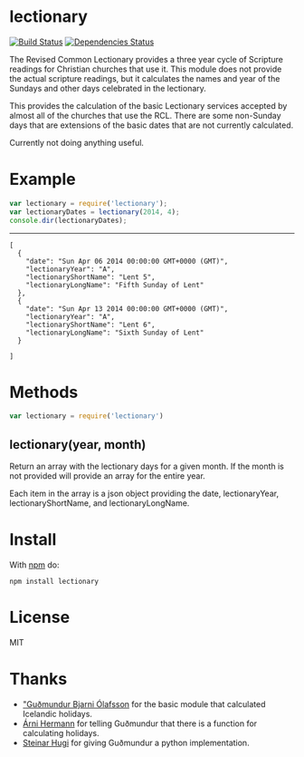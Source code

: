 # lectionary

[![Build Status](https://travis-ci.org/revdave33/lectionary.png)](https://travis-ci.org/revdave33/lectionary)
[![Dependencies Status](https://david-dm.org/revdave33/lectionary.png)](https://david-dm.org/revdave33/lectionary)

The Revised Common Lectionary provides a three year cycle of Scripture
readings for Christian churches that use it. This module does not provide the
actual scripture readings, but it calculates the names and year of the Sundays
and other days celebrated in the lectionary.

This provides the calculation of the basic Lectionary services accepted by
almost all of the churches that use the RCL. There are some non-Sunday days
that are extensions of the basic dates that are not currently calculated.

Currently not doing anything useful.

# Example

``` js
var lectionary = require('lectionary');
var lectionaryDates = lectionary(2014, 4);
console.dir(lectionaryDates);
```

***

```
[ 
  {
    "date": "Sun Apr 06 2014 00:00:00 GMT+0000 (GMT)",
    "lectionaryYear": "A",
    "lectionaryShortName": "Lent 5",
    "lectionaryLongName": "Fifth Sunday of Lent"
  },
  {
    "date": "Sun Apr 13 2014 00:00:00 GMT+0000 (GMT)",
    "lectionaryYear": "A",
    "lectionaryShortName": "Lent 6",
    "lectionaryLongName": "Sixth Sunday of Lent"
  } 
 
]
```

# Methods

``` js
var lectionary = require('lectionary')
```

## lectionary(year, month)

Return an array with the lectionary days for a given month. If the month is
not provided will provide an array for the entire year.

Each item in the array is a json object providing the date, lectionaryYear,
lectionaryShortName, and lectionaryLongName.

# Install

With [npm](https://npmjs.org) do:

```
npm install lectionary
```

# License

MIT

# Thanks

* ["Guðmundur Bjarni Ólafsson](https://github.com/gudmundur) for the basic module that calculated Icelandic holidays.
* [Árni Hermann](https://github.com/arnihermann) for telling Guðmundur that there is a function for calculating holidays.
* [Steinar Hugi](https://github.com/steinar) for giving Guðmundur a python implementation.
